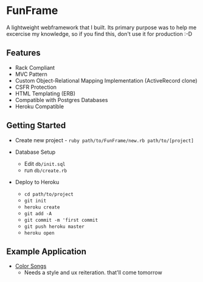 # FunFrame

A lightweight webframework that I built. Its primary purpose was to help me excercise my knowledge, so if you find this, don't use it for production :-D

## Features

* Rack Compliant
* MVC Pattern
* Custom Object-Relational Mapping Implementation (ActiveRecord clone)
* CSFR Protection
* HTML Templating (ERB)
* Compatible with Postgres Databases
* Heroku Compatible

## Getting Started

* Create new project - `ruby path/to/FunFrame/new.rb path/to/[project]`

* Database Setup
  - Edit `db/init.sql`
  - run `db/create.rb`

* Deploy to Heroku
  - `cd path/to/project`
  - `git init`
  - `heroku create`
  - `git add -A`
  - `git commit -m 'first commit`
  - `git push heroku master`
  - `heroku open`

## Example Application

* [Color Songs](https://desolate-everglades-94078.herokuapp.com/)
  * Needs a style and ux reiteration. that'll come tomorrow
